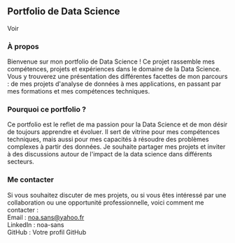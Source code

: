## Portfolio de Data Science

Voir

### À propos
Bienvenue sur mon portfolio de Data Science ! Ce projet rassemble mes compétences, projets et expériences dans le domaine de la Data Science. Vous y trouverez une présentation des différentes facettes de mon parcours : de mes projets d'analyse de données à mes applications, en passant par mes formations et mes compétences techniques.

### Pourquoi ce portfolio ?
Ce portfolio est le reflet de ma passion pour la Data Science et de mon désir de toujours apprendre et évoluer. Il sert de vitrine pour mes compétences techniques, mais aussi pour mes capacités à résoudre des problèmes complexes à partir des données. Je souhaite partager mes projets et inviter à des discussions autour de l'impact de la data science dans différents secteurs.

### Me contacter
Si vous souhaitez discuter de mes projets, ou si vous êtes intéressé par une collaboration ou une opportunité professionnelle, voici comment me contacter :<br />
Email : noa.sans@yahoo.fr<br />
LinkedIn : noa-sans<br/>
GitHub : Votre profil GitHub
